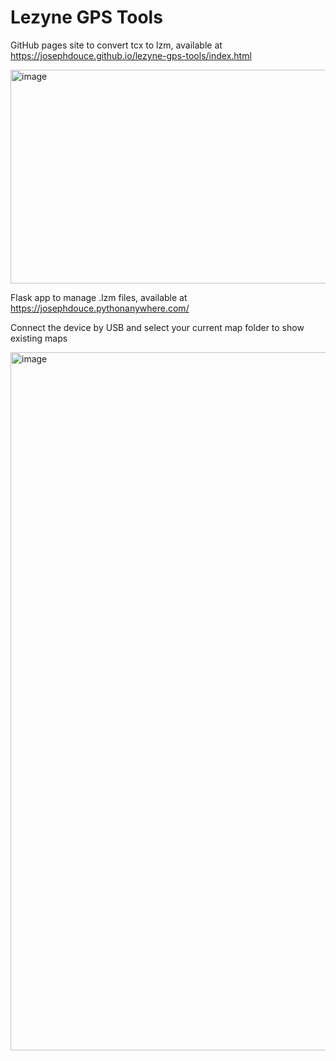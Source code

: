 # Lezyne GPS Tools

GitHub pages site to convert tcx to lzm, available at https://josephdouce.github.io/lezyne-gps-tools/index.html

<img width="528" height="342" alt="image" src="https://github.com/user-attachments/assets/82fd7ae8-a3a7-45ed-af89-8f030b253304" />

Flask app to manage .lzm files, available at  https://josephdouce.pythonanywhere.com/

Connect the device by USB and select your current map folder to show existing maps

<img width="1261" height="1117" alt="image" src="https://github.com/user-attachments/assets/2ecefb5b-3858-41b5-9797-fef363808e4f" />



